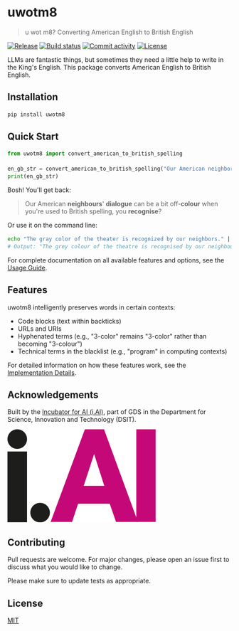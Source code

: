 # uwotm8

> u wot m8? Converting American English to British English

[![Release](https://img.shields.io/github/v/release/i-dot-ai/uwotm8)](https://img.shields.io/github/v/release/i-dot-ai/uwotm8)
[![Build status](https://img.shields.io/github/actions/workflow/status/i-dot-ai/uwotm8/main.yml?branch=main)](https://github.com/i-dot-ai/uwotm8/actions/workflows/main.yml?query=branch%3Amain)
[![Commit activity](https://img.shields.io/github/commit-activity/m/i-dot-ai/uwotm8)](https://img.shields.io/github/commit-activity/m/i-dot-ai/uwotm8)
[![License](https://img.shields.io/github/license/i-dot-ai/uwotm8)](https://img.shields.io/github/license/i-dot-ai/uwotm8)

LLMs are fantastic things, but sometimes they need a little help to write in the King's English. This package converts American English to British English.

## Installation

```bash
pip install uwotm8
```

## Quick Start

```python
from uwotm8 import convert_american_to_british_spelling

en_gb_str = convert_american_to_british_spelling("Our American neighbors' dialog can be a bit off-color when you're used to British spelling, you recognize?")
print(en_gb_str)
```

Bosh! You'll get back:

> Our American **neighbours**' **dialogue** can be a bit off-**colour** when you're used to British spelling, you **recognise**?

Or use it on the command line:

```bash
echo "The gray color of the theater is recognized by our neighbors." | uwotm8
# Output: "The grey colour of the theatre is recognised by our neighbours."
```

For complete documentation on all available features and options, see the [Usage Guide](usage.md).

## Features

uwotm8 intelligently preserves words in certain contexts:

- Code blocks (text within backticks)
- URLs and URIs
- Hyphenated terms (e.g., "3-color" remains "3-color" rather than becoming "3-colour")
- Technical terms in the blacklist (e.g., "program" in computing contexts)

For detailed information on how these features work, see the [Implementation Details](modules.md).

## Acknowledgements

Built by the [Incubator for AI (i.AI)](https://ai.gov.uk), part of GDS in the Department for Science, Innovation and Technology (DSIT).

[![i.AI Logo](assets/i-dot-ai.svg#small-logo)](https://ai.gov.uk)

## Contributing

Pull requests are welcome. For major changes, please open an issue first to discuss what you would like to change.

Please make sure to update tests as appropriate.

## License

[MIT](https://github.com/i-dot-ai/uwotm8/blob/main/LICENSE)

